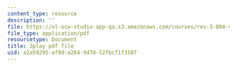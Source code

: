 ```yaml
---
content_type: resource
description: ''
file: https://ol-ocw-studio-app-qa.s3.amazonaws.com/courses/res-3-004-visualizing-materials-science-fall-2017/a2a59295af9da2649d7d52fbcf1f3107_o96K8fkOrG8.pdf
file_type: application/pdf
resourcetype: Document
title: 3play pdf file
uid: a2a59295-af9d-a264-9d7d-52fbcf1f3107
---
```

